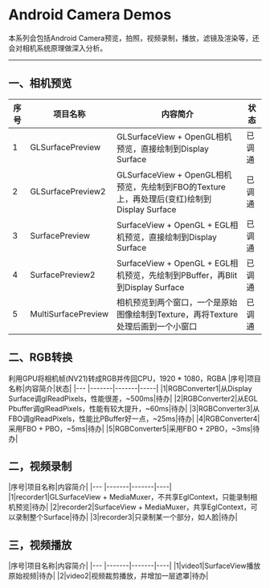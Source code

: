 # Android Camera Demos

本系列会包括Android Camera预览，拍照，视频录制，播放，滤镜及渲染等，还会对相机系统原理做深入分析。

------

## **一、相机预览**

|序号|项目名称|内容简介|状态|
|--- |-------|-------|-----|
|1|GLSurfacePreview|GLSurfaceView + OpenGL相机预览，直接绘制到Display Surface|已调通|
|2|GLSurfacePreview2|GLSurfaceView + OpenGL相机预览，先绘制到FBO的Texture上，再处理后(变红)绘制到Display Surface|已调通|
|3|SurfacePreview|SurfaceView + OpenGL + EGL相机预览，直接绘制到Display Surface|已调通|
|4|SurfacePreview2|SurfaceView + OpenGL + EGL相机预览，先绘制到PBuffer，再Blit到Display Surface|已调通|
|5|MultiSurfacePreview|相机预览到两个窗口，一个是原始图像绘制到Texture，再将Texture处理后画到一个小窗口|已调通|

## **二、RGB转换**
利用GPU将相机帧(NV21)转成RGB并传回CPU，1920 * 1080，RGBA
|序号|项目名称|内容简介|状态|
|--- |-------|-------|-----|
|1|RGBConverter1|从Display Surface调glReadPixels，性能很差，~500ms|待办|
|2|RGBConverter2|从EGL Pbuffer调glReadPixels，性能有较大提升，~60ms|待办|
|3|RGBConverter3|从FBO调glReadPixels，性能比PBuffer好一点，~25ms|待办|
|4|RGBConverter4|采用FBO + PBO，~5ms|待办|
|5|RGBConverter5|采用FBO + 2PBO，~3ms|待办|


## **二，视频录制**

|序号|项目名称|内容简介|
|--- |-------|-------|----|
|1|recorder1|GLSurfaceView + MediaMuxer，不共享EglContext，只能录制相机预览|待办|
|2|recorder2|SurfaceView + MediaMuxer，共享EglContext，可以录制整个Surface|待办|
|3|recorder3|只录制某一个部分，如人脸|待办|


## **三，视频播放**

|序号|项目名称|内容简介|
|--- |-------|-------|----|
|1|video1|SurfaceView播放原始视频|待办|
|2|video2|视频裁剪播放，并增加一层遮罩|待办|
